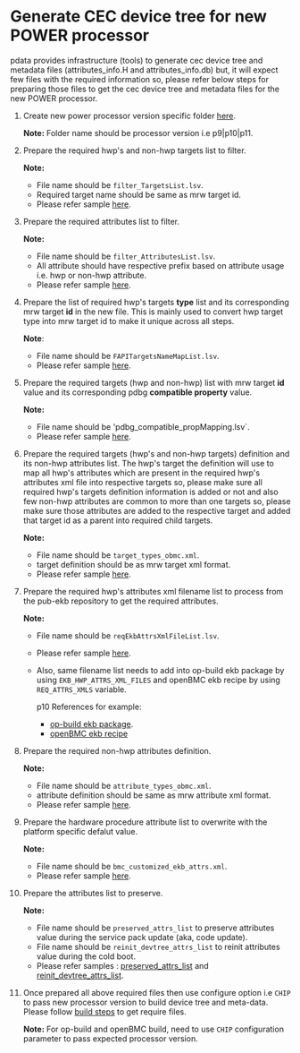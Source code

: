 # Generate CEC device tree for new POWER processor

pdata provides infrastructure (tools) to generate cec device tree and metadata files (attributes_info.H and attributes_info.db) but, it will expect few files with the required information so, please refer below steps for preparing those
files to get the cec device tree and metadata files for the new POWER processor.
  
  1. Create new power processor version specific folder [here](../data).
  
     **Note:** Folder name should be processor version i.e p9|p10|p11.
     
  2. Prepare the required hwp's and non-hwp targets list to filter.
  
     **Note:**
     - File name should be `filter_TargetsList.lsv`.
     - Required target name should be same as mrw target id.
     - Please refer sample [here](../data/p10/filter_TargetsList.lsv).
  
  3. Prepare the required attributes list to filter.
  
     **Note:**
     - File name should be `filter_AttributesList.lsv`.
     - All attribute should have respective prefix based on attribute usage i.e. hwp or non-hwp attribute.
     - Please refer sample [here](../data/p10/filter_AttributesList.lsv).
  
  4. Prepare the list of required hwp's targets **type**  list and its corresponding mrw target **id** in the new file.
     This is mainly used to convert hwp target type into mrw target id to make it unique across all steps.
     
     **Note**:
     - File name should be `FAPITargetsNameMapList.lsv`.
     - Please refer sample [here](../data/p10/FAPITargetsNameMapList.lsv).
 
  
  5. Prepare the required targets (hwp and non-hwp) list with mrw target **id** value and its corresponding
     pdbg **compatible property** value.
  
     **Note:**
     - File name should be 'pdbg_compatible_propMapping.lsv`.
     - Please refer sample [here](../data/p10/pdbg_compatible_propMapping.lsv).
     
  6. Prepare the required targets (hwp's and non-hwp targets) definition and its non-hwp attributes list. The hwp's target
     the definition will use to map all hwp's attributes which are present in the required hwp's attributes xml file into respective
     targets so, please make sure all required hwp's targets definition information is added or not and also few non-hwp
     attributes are common to more than one targets so, please make sure those attributes are added to the respective target
     and added that target id as a parent into required child targets.
   
     **Note:**
     - File name should be `target_types_obmc.xml`.
     - target definition should be as mrw target xml format.
     - Please refer sample [here](../data/p10/target_types_obmc.xml).
     
  7. Prepare the required hwp's attributes xml filename list to process from the pub-ekb repository to get the required attributes.
  
     **Note:**
     - File name should be `reqEkbAttrsXmlFileList.lsv`.
     - Please refer sample [here](../data/p10/reqEkbAttrsXmlFileList.lsv).
     - Also, same filename list needs to add into op-build ekb package by using `EKB_HWP_ATTRS_XML_FILES` and openBMC ekb
       recipe by using `REQ_ATTRS_XMLS` variable.
      
       p10 References for example:
       - [op-build ekb package](https://github.com/open-power/op-build/blob/master-p10/openpower/package/ekb/ekb.mk).
       - [openBMC ekb recipe](https://github.com/openbmc/openbmc/blob/master/meta-openpower/recipes-bsp/ekb/ekb.inc)
      
  
  8. Prepare the required non-hwp attributes definition.
  
     **Note:**
     - File name should be `attribute_types_obmc.xml`.
     - attribute definition should be same as mrw attribute xml format.
     - Please refer sample [here](../data/p10/attribute_types_obmc.xml).

  9. Prepare the hardware procedure attribute list to overwrite with the platform specific defalut value.
    
     **Note:**
     - File name should be `bmc_customized_ekb_attrs.xml`.
     - Please refer sample [here](../data/p10/bmc_customized_ekb_attrs.xml).


  10. Prepare the attributes list to preserve.
    
      **Note:**
      - File name should be `preserved_attrs_list` to preserve attributes value during the service pack update (aka, code update).
      - File name should be `reinit_devtree_attrs_list` to reinit attributes value during the cold boot.
      - Please refer samples : [preserved_attrs_list](../data/p10/preserved_attrs_list) and [reinit_devtree_attrs_list](../data/p10/reinit_devtree_attrs_list).
     
  11. Once prepared all above required files then use configure option i.e `CHIP` to pass new processor version to build device tree and meta-data. Please follow [build steps](../README.md#build-info-and-details) to get require files.
     
      **Note:** For op-build and openBMC build, need to use `CHIP` configuration parameter to pass expected processor version.
